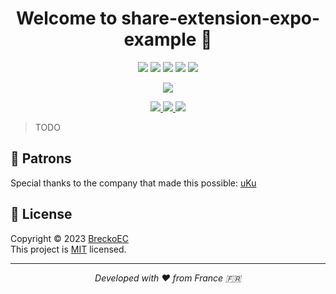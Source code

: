 <h1 align="center">Welcome to share-extension-expo-example 👋</h1>

<p align="center">
  <img src="https://img.shields.io/github/package-json/v/BreckoEC/share-extension-expo-example?label=Version&logo=github" />
  <img src="https://img.shields.io/github/release-date/BreckoEC/share-extension-expo-example?label=Released&logo=github" />
  <img src="https://img.shields.io/github/license/BreckoEC/share-extension-expo-example?label=Licence&logo=github" />
  <img src="https://img.shields.io/github/issues/BreckoEC/share-extension-expo-example?label=Issues&logo=github" />
  <img src="https://img.shields.io/github/issues-pr/BreckoEC/share-extension-expo-example?label=Pull%20Requests&logo=github" />
</p>

<p align="center">
  <img src="https://img.shields.io/badge/Platform-iOS-violet?logo=apple" />
</p>

<p align="center">
  <a href="https://www.linkedin.com/in/etiennecunin/">
    <img src="https://img.shields.io/badge/LinkedIn-Freelance-green.svg?logo=linkedin" />
  </a>
  <a href="https://paypal.me/BreckoEC">
    <img src="https://img.shields.io/badge/PayPal-donate-00457c.svg?logo=paypal" />
  </a>
  <a href="https://ko-fi.com/A0A4J36YF">
    <img src="https://img.shields.io/badge/Ko--fi-donate-red?logo=kofi" />
  </a>
</p>

> TODO

## 🙏 Patrons

Special thanks to the company that made this possible: [uKu](https://github.com/ukuteam)

## 📝 License

Copyright © 2023 [BreckoEC](https://github.com/BreckoEC/
)<br />
This project is [MIT](https://github.com/BreckoEC/share-extension-expo-example/blob/main/LICENSE) licensed.

<hr>
<p align="center"><i>Developed with ❤️ from France 🇫🇷</i></p>
